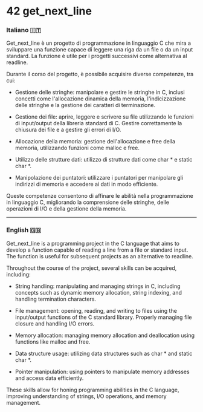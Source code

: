 # 42 get_next_line

<h3> Italiano 🇮🇹</h3>
Get_next_line è un progetto di programmazione in linguaggio C che mira a sviluppare una funzione capace di leggere una riga da un file o da un input standard.
La funzione è utile per i progetti successivi come alternativa al readline.

Durante il corso del progetto, è possibile acquisire diverse competenze, tra cui:

- Gestione delle stringhe: manipolare e gestire le stringhe in C, inclusi concetti come l'allocazione dinamica della memoria, l'indicizzazione delle stringhe e la gestione dei caratteri di terminazione.

- Gestione dei file: aprire, leggere e scrivere su file utilizzando le funzioni di input/output della libreria standard di C. Gestire correttamente la chiusura dei file e a gestire gli errori di I/O.

- Allocazione della memoria: gestione dell'allocazione e free della memoria, utilizzando funzioni come malloc e free.

- Utilizzo delle strutture dati: utilizzo di strutture dati come char * e static char *.

- Manipolazione dei puntatori: utilizzare i puntatori per manipolare gli indirizzi di memoria e accedere ai dati in modo efficiente.

Queste competenze consentono di affinare le abilità nella programmazione in linguaggio C, migliorando la comprensione delle stringhe, delle operazioni di I/O e della gestione della memoria.

-------------------

<h3> English 🇬🇧</h3>

Get_next_line is a programming project in the C language that aims to develop a function capable of reading a line from a file or standard input. The function is useful for subsequent projects as an alternative to readline.

Throughout the course of the project, several skills can be acquired, including:

- String handling: manipulating and managing strings in C, including concepts such as dynamic memory allocation, string indexing, and handling termination characters.

- File management: opening, reading, and writing to files using the input/output functions of the C standard library. Properly managing file closure and handling I/O errors.

- Memory allocation: managing memory allocation and deallocation using functions like malloc and free.

- Data structure usage: utilizing data structures such as char * and static char *.

- Pointer manipulation: using pointers to manipulate memory addresses and access data efficiently.

These skills allow for honing programming abilities in the C language, improving understanding of strings, I/O operations, and memory management.
